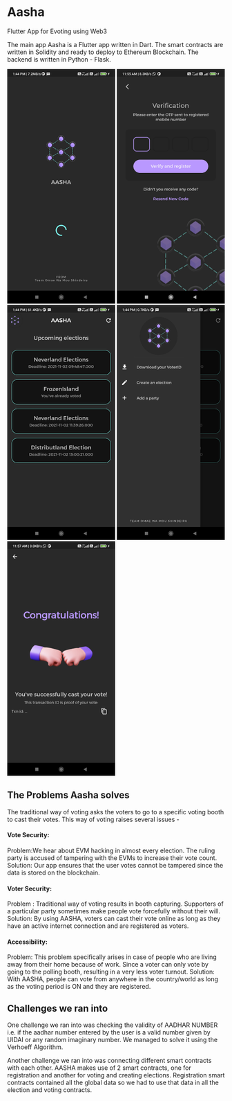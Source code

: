 # Aasha
Flutter App for Evoting using Web3

The main app Aasha is a Flutter app written in Dart.
The smart contracts are written in Solidity and ready to deploy to Ethereum Blockchain.
The backend is written in Python - Flask.

<img src="https://github.com/emem365/evoting_web3/raw/main/assets/1635668119535.jpg" width=250px />  <img src="https://github.com/emem365/evoting_web3/raw/main/assets/1635661679536.jpg" width=250px />  <img src="https://github.com/emem365/evoting_web3/raw/main/assets/1635668119528.jpg" width=250px />
<img src="https://github.com/emem365/evoting_web3/raw/main/assets/1635668119523.jpg" width=250px />  <img src="https://github.com/emem365/evoting_web3/raw/main/assets/1635661679515.jpg" width=250px />

## The Problems Aasha solves
The traditional way of voting asks the voters to go to a specific voting booth to cast their votes. This way of voting raises several issues -
#### Vote Security:
Problem:We hear about EVM hacking in almost every election. The ruling party is accused of tampering with the EVMs to increase their vote count.
Solution: Our app ensures that the user votes cannot be tampered since the data is stored on the blockchain.

#### Voter Security:
Problem : Traditional way of voting results in booth capturing. Supporters of a particular party sometimes make people vote forcefully without their will.
Solution: By using AASHA, voters can cast their vote online as long as they have an active internet connection and are registered as voters.

#### Accessibility:
Problem: This problem specifically arises in case of people who are living away from their home because of work. Since a voter can only vote by going to the polling booth, resulting in a very less voter turnout.
Solution: With AASHA, people can vote from anywhere in the country/world as long as the voting period is ON and they are registered.

## Challenges we ran into
One challenge we ran into was checking the validity of AADHAR NUMBER i.e. if the aadhar number entered by the user is a valid number given by UIDAI or any random imaginary number. We managed to solve it using the Verhoeff Algorithm.

Another challenge we ran into was connecting different smart contracts with each other. AASHA makes use of 2 smart contracts, one for registration and another for voting and creating elections. Registration smart contracts contained all the global data so we had to use that data in all the election and voting contracts.
